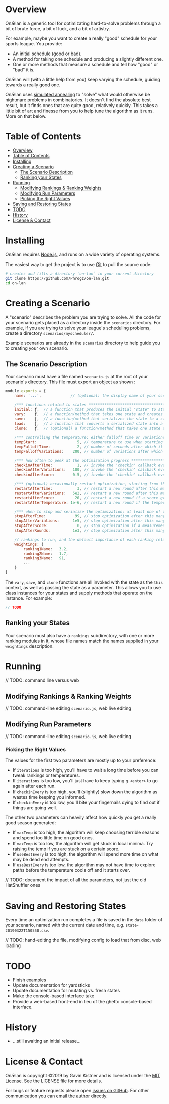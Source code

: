 # Overview
Onǣlan is a generic tool for optimizating hard-to-solve problems through a bit of brute force, a bit of luck,
and a bit of artistry.

For example, maybe you want to create a really "good" schedule for your sports league. You provide:

* An initial schedule (good or bad).
* A method for taking one schedule and producing a slightly different one.
* One or more methods that measure a schedule and tell how "good" or "bad" it is.

Onǣlan will (with a little help from you) keep varying the schedule, guiding towards a really good one.

Onǣlan uses [simulated annealing](https://en.wikipedia.org/wiki/Simulated_annealing) to "solve" what
would otherwise be nightmare problems in combinatorics. It doesn't find the absolute best result,
but it finds ones that are quite good, relatively quickly. This takes a little bit of art and finesse from you
to help tune the algorithm as it runs. More on that below.

# Table of Contents

<!-- @import "[TOC]" {cmd="toc" depthFrom=1 depthTo=6 orderedList=false} -->

<!-- code_chunk_output -->

* [Overview](#overview)
* [Table of Contents](#table-of-contents)
* [Installing](#installing)
* [Creating a Scenario](#creating-a-scenario)
	* [The Scenario Description](#the-scenario-description)
	* [Ranking your States](#ranking-your-states)
* [Running](#running)
	* [Modifying Rankings & Ranking Weights](#modifying-rankings-ranking-weights)
	* [Modifying Run Parameters](#modifying-run-parameters)
	* [Picking the Right Values](#picking-the-right-values)
* [Saving and Restoring States](#saving-and-restoring-states)
* [TODO](#todo)
* [History](#history)
* [License & Contact](#license-contact)

<!-- /code_chunk_output -->


# Installing

Onǣlan requires [Node.js](https://nodejs.org/en/), and runs on a wide variety of operating systems.

The easiest way to get the project is to use [Git](https://git-scm.com/) to pull the source code:

```sh
# creates and fills a directory `on-lan` in your current directory
git clone https://github.com/Phrogz/on-lan.git
cd on-lan
```


# Creating a Scenario

A "scenario" describes the problem you are trying to solve. All the code for your scenario gets placed as
a directory inside the `scenarios` directory. For example, if you are trying to solve your league's
scheduling problems, create a directory `scenarios/myscheduler/`.

Example scenarios are already in the `scenarios` directory to help guide you to creating your own scenario.

## The Scenario Description

Your scenario must have a file named `scenario.js` at the root of your scenario's directory.
This file must export an object as shown :

```js
module.exports = {
    name: '...',             // (optional) the display name of your scenario

    /*** functions related to states *****************************************************************/
    initial: ƒ,  // a function that produces the initial "state" to start with
    vary:    ƒ,  // a function/method that takes one state and creates a new, slightly different state
    save:    ƒ,  // a function/method that serializes the state to a string
    load:    ƒ,  // a function that converts a serialized state into a real one
    clone:   ƒ,  // (optional) a function/method that takes one state and returns a copy of it

    /*** controlling the temperature; either falloff time or variations must be supplied (but not both) ******/
    tempStart:                  5, // temperature to use when starting a round of optimization
    tempFalloffTime:            2, // number of seconds after which it should reach one percent of initial temp
    tempFalloffVariations:    200, // number of variations after which it should reach one percent of initial temp

    /*** how often to peek at the optimization progress ******************************************************/
    checkinAfterTime:           1, // invoke the 'checkin' callback every this-many seconds
    checkinAfterVariations:   100, // invoke the 'checkin' callback every this-many variations
    checkinAfterScore:        0.5, // invoke the 'checkin' callback every this-many score improvements

    /*** (optional) occasionally restart optimization, starting from the best state **************************/
    restartAfterTime:           3, // restart a new round after this many seconds in the round
    restartAfterVariations:   5e2, // restart a new round after this many variations in the round
    restartAfterScore:         20, // restart a new round if a score greater than or equal to this is accepted
    restartAfterTemperature: 1e-6, // restart a new round if the temperature falls below this

    /*** when to stop and serialize the optimization; at least one of these should be supplied  **************/
    stopAfterTime:             99, // stop optimization after this many seconds
    stopAfterVariations:      1e5, // stop optimization after this many variations
    stopAfterScore:             0, // stop optimization if a measurement produces a score less than or equal to this
    stopAfterRounds:          1e3, // stop optimization after this many rounds have been exhausted

    // rankings to run, and the default importance of each ranking relative to the others
    weightings: {
        ranking1Name:   3.2,
        ranking2Name:   1.7,
        ranking3Name:   91,
        ...
    }
}
```

The `vary`, `save`, and `clone` functions are all invoked with the state as the `this` context, as well as passing
the state as a parameter. This allows you to use class instances for your states and supply methods that operate
on the instance. For example:

```js
// TODO
```

## Ranking your States

Your scenario must also have a `rankings` subdirectory, with one or more ranking modules in it, whose file
names match the names supplied in your `weightings` description.


# Running

// TODO: command line versus web


## Modifying Rankings & Ranking Weights

// TODO: command-line editing `scenario.js`, web live editing


## Modifying Run Parameters

// TODO: command-line editing `scenario.js`, web live editing


### Picking the Right Values

The values for the first two parameters are mostly up to your preference:

* If `iterations` is too high, you'll have to wait a long time before you can tweak rankings or temperatures.
* If `iterations` is too low, you'll just have to keep typing `g <enter>` to go again after each run.
* If `checkinEvery` is too high, you'll (slightly) slow down the algorithm as wastes time keeping you informed.
* If `checkinEvery` is too low, you'll bite your fingernails dying to find out if things are going well.

The other two parameters can heavily affect how quickly you get a really good season generated:

* If `maxTemp` is too high, the algorithm will keep choosing terrible seasons and spend too little time on good ones.
* If `maxTemp` is too low, the algorithm will get stuck in local minima. Try raising the temp if you are stuck on a certain score.
* If `useBestEvery` is too high, the algorithm will spend more time on what may be dead end attempts.
* If `useBestEvery` is too low, the algorithm may not have time to explore paths before the temperature cools off and it starts over.

// TODO: document the impact of all the parameters, not just the old HatShuffler ones

# Saving and Restoring States

Every time an optimization run completes a file is saved in the `data` folder of your scenario,
named with the current date and time, e.g. `state-20190322T150550.csv`.

// TODO: hand-editing the file, modifying config to load that from disc, web loading


# TODO

* Finish examples
* Update documentation for yardsticks
* Update documentation for mutating vs. fresh states
* Make the console-based interface take
* Provide a web-based front-end in lieu of the ghetto console-based interface.


# History

* ...still awaiting an initial release...


# License & Contact

Onǣlan is copyright ©2019 by Gavin Kistner and is licensed under the [MIT License](http://opensource.org/licenses/MIT). See the LICENSE file for more details.

For bugs or feature requests please open [issues on GitHub](https://github.com/Phrogz/on-lan/issues). For other communication you can [email the author](mailto:!@phrogz.net?subject=onǣlan) directly.
